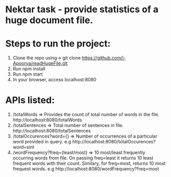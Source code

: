 # Nektar task - provide statistics of a huge document file.

# Steps to run the project:
1. Clone the repo using-> git clone https://github.com/i-Apoorva/readHugeFile.git
2. Run npm install
3. Run npm start
4. In your browser, access localhost:8080


# APIs listed:
1. /totalWords => Provides the count of total number of words in the file. http://localhost:8080/totalWords
2. /totalSentences => Total number of sentences in file. http://localhost:8080/totalSentences
3. /totalOccurences?word={} => Number of occurrences of a particular word provided in query. e.g http://localhost:8080/totalOccurences?word=sint
4. /wordFrequency?freq={least/most} => 10 most/least frequently occurring words from file. On passing freq=least it returns 10 least frequent words with their count. Similary, for freq=most, returns 10 most frequest words. e.g http://localhost:8080/wordFrequency?freq=most

